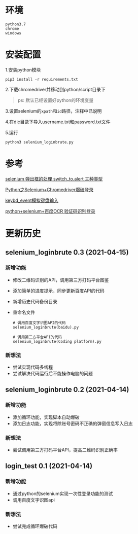 # 环境

~~~
python3.7
chrome
windows
~~~

# 安装配置

1.安装python模块

~~~
pip3 install -r requirements.txt
~~~

2.下载chromedriver并移动到python/script目录下

> ps: 默认已经设置好python的环境变量

3.设置selenium的`xpath`和`id`路径，注释中已说明

4.在dic目录下导入username.txt和password.txt文件

5.运行

~~~
python3 selenium_loginbrute.py
~~~



# 参考

[selenium 弹出框的处理 switch_to.alert 三种类型](https://blog.csdn.net/chang995196962/article/details/89641100)

[Python之Selenium+Chromedriver爆破登录](https://www.yuque.com/corgi/yfbm4o/grormk)

[keybd_event模拟键盘输入](https://blog.csdn.net/qq_29360495/article/details/53006082)

[python+selenium+百度OCR 验证码识别登录](https://blog.csdn.net/weapon_host/article/details/104574073)



# 更新历史

## selenium_loginbrute 0.3 (2021-04-15)

### 新增功能

- 修改二维码识别的API，调用第三方打码平台图鉴

- 添加简单的进度提示，同步更新百度API的代码

- 新增历史代码备份目录

- 重命名文件

  ~~~
  # 调用百度文字识图API的代码
  selenium_loginbrute(baidu).py
  
  # 调用第三方平台API的代码
  selenium_loginbrute(Coding platform).py
  ~~~

### 新想法

- 尝试实现代码多线程
- 尝试解决代码运行后不能操作电脑的问题

## selenium_loginbrute 0.2 (2021-04-14)

### 新增功能

- 添加循环功能，实现脚本自动爆破
- 添加日志功能，实现将除账号密码不正确的弹窗信息写入日志

### 新想法

- 尝试调用第三方打码平台API，提高二维码识别正确率

## login_test 0.1 (2021-04-14)

### 新增功能

- 通过python的selenium实现一次性登录功能的测试
- 调用百度文字识图api

### 新想法

- 尝试完成循环爆破代码